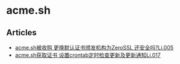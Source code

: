 # acme.sh

## Articles
* [acme.sh被收购 更换默认证书颁发机构为ZeroSSL 还安全吗?Li.005](https://lizicai.com/p/acme.sh%E8%A2%AB%E6%94%B6%E8%B4%AD-%E6%9B%B4%E6%8D%A2%E9%BB%98%E8%AE%A4%E8%AF%81%E4%B9%A6%E9%A2%81%E5%8F%91%E6%9C%BA%E6%9E%84%E4%B8%BAzerossl-%E8%BF%98%E5%AE%89%E5%85%A8%E5%90%97li.005/)
* [acme.sh获取证书 设置crontab定时检查更新及更新通知Li.017](https://zhuanlan.zhihu.com/p/393423092)
